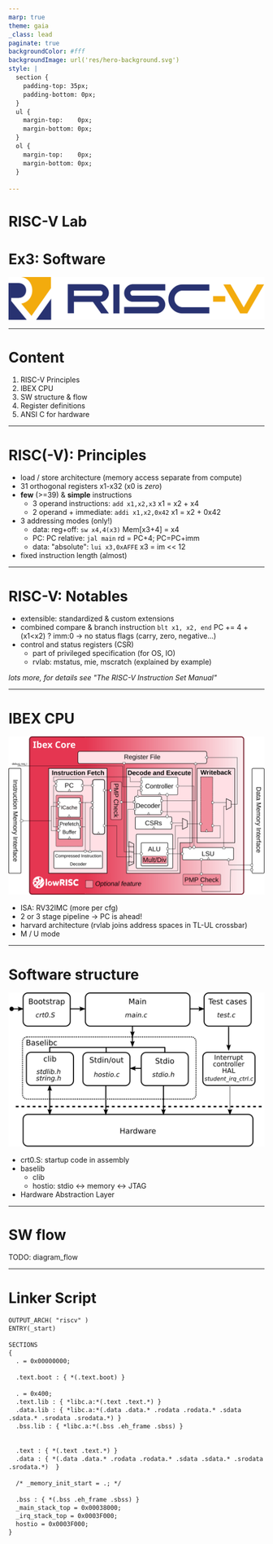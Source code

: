 ```yaml
---
marp: true
theme: gaia
_class: lead
paginate: true
backgroundColor: #fff
backgroundImage: url('res/hero-background.svg')
style: |
  section {
    padding-top: 35px;
    padding-bottom: 0px;
  } 
  ul {
    margin-top:    0px;
    margin-bottom: 0px;
  }
  ol {
    margin-top:    0px;
    margin-bottom: 0px;
  }

---
```

# **RISC-V Lab**
# Ex3: Software
![w:660px](res/ex3_RISC-V-logo.svg)

---
# **Content**
1. RISC-V Principles
2. IBEX CPU
3. SW structure & flow
4. Register definitions
5. ANSI C for hardware

---
# **RISC(-V): Principles**
  * load / store architecture (memory access separate from compute)
  * 31 orthogonal registers x1-x32 (x0 is *zero*)
  * **few** (>=39) & **simple** instructions
    * 3 operand instructions: `add x1,x2,x3` x1 = x2 + x4
    * 2 operand + immediate: `addi x1,x2,0x42` x1 = x2 + 0x42
  * 3 addressing modes (only!)
    * data: reg+off: `sw x4,4(x3)` Mem[x3+4] = x4
    * PC: PC relative: `jal main` rd = PC+4; PC=PC+imm
    * data: "absolute": `lui x3,0xAFFE` x3 = im << 12
  * fixed instruction length (almost)

---
# **RISC-V: Notables**
* extensible: standardized & custom extensions
* combined compare & branch instruction
  `blt x1, x2, end` PC += 4 + (x1<x2) ? imm:0 
  -> no status flags (carry, zero, negative...)
* control and status registers (CSR)
  * part of privileged specification (for OS, IO)
  * rvlab: mstatus, mie, mscratch (explained by example)

*lots more, for details see "The RISC-V Instruction Set Manual"*

---
# **IBEX CPU**
![bg vertical right:63% 99%](res/ex3_ibex_blockdiagram.svg)

* ISA: RV32IMC
  (more per cfg)
* 2 or 3 stage pipeline
  -> PC is ahead!
* harvard architecture
  (rvlab joins address spaces in TL-UL crossbar)
* M / U mode

---
# **Software structure**
![bg vertical right:50% 100%](res/soft_minimal.svg)
* crt0.S: startup code in assembly
* baselib
  * clib
  * hostio: stdio <-> memory <-> JTAG  
* Hardware Abstraction Layer

---
# **SW flow**
TODO: diagram_flow

---
# **Linker Script**
```mipsasm
OUTPUT_ARCH( "riscv" )
ENTRY(_start)

SECTIONS
{
  . = 0x00000000;

  .text.boot : { *(.text.boot) } 

  . = 0x400;
  .text.lib : { *libc.a:*(.text .text.*) }
  .data.lib : { *libc.a:*(.data .data.* .rodata .rodata.* .sdata .sdata.* .srodata .srodata.*) }
  .bss.lib : { *libc.a:*(.bss .eh_frame .sbss) }


  .text : { *(.text .text.*) }
  .data : { *(.data .data.* .rodata .rodata.* .sdata .sdata.* .srodata .srodata.*)  }

  /* _memory_init_start = .; */

  .bss : { *(.bss .eh_frame .sbss) }
  _main_stack_top = 0x00038000;
  _irq_stack_top = 0x0003F000;
  hostio = 0x0003F000;
}
```
